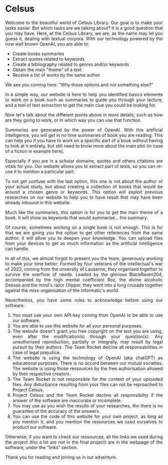 # Celsus

<div style="text-align: justify">Welcome to the beautiful world of Celsus Library. Our goal is to make your tasks easier.
But which tasks are we talking about? It is a good question that you may have.
Here, at the Celsus Library, we are, as the name may let you guess it, dealing with textual corpora.
With our technology powered by the now well known OpenAI, you are able to:
</div>

- Create books summaries
- Extract quotes related to keywords
- Create a bibliography related to genres and/or keywords
- Obtain the main "theme" of a text
- Receive a list of works by the same author

<div style="text-align: justify">We see you coming here: "Why those options and not something else?"

In a simple way, our website is here to help you identified basics elements to work on a book such as summaries to guide you through your lecture, and a tool of text extraction to get the main clue you could be looking for.

Now let's talk about the different points above in more details, such as how are they going to work, or in which way you can use that function.

Summaries are generated by the power of OpenAI. With this artificial intelligence, you will get in no time summaries of book you are reading. This can help you if you have to work on a specific part of a book without having to look at it entirety, but still need to know more about the main plot (in case of a fiction in example here).

Especially if you are in a scholar domaine, quotes and others citations are vitals for you. Our website allows you to extract part of texts, so you can re-use it to mention a particular part.

To not get confuse with the last option, this one is not about the author of your actual study, but about creating a collection of books that would be around a chosen genre or keywords. This option will exploit previous researches on our website to help you to have result that may have been already inbound in this website.

Much like the summaries, this option is for you to get the main theme of a book. It will show as keywords that would summarise... the summary.

Of course, sometimes working on a single book is not enough. This is for that we are giving you the option to get other references from the same author. It will allow you to deepen your knowledge. You can upload files from your devices to get as much information as the artificial intelligence can handle.

In all of this, we almost forgot to present you the team, generously working to make your time better:
Formed by four veterans of the intellectual's war of 2022, coming from the unversity of Lausanne, they organised together to survive the overflow of needs. 
Leaded by the glorious BlackRaven204, accompanied by the high mental coefficient Roz, the divine alcoholic Déesse and the mind's razor Olipper, they went into a long crusade together against the miss-organisation of the informatic's world.

Nevertheless, you have some rules to acknowledge before using our software:
1. You must use your own API-key coming from OpenAI to be able to use our software.
2. You are able to use this website for all your personal purposes.
3. The website doesn't grant you free copyright on the text you are using, even after the modification(s) through your question(s). Any unauthorised reproduction, partially or integrally, may result by legal pursuit by their authors. The Team Rocket delcine all responsabilities in case of legal prejudice.
4. The website is using the technology of OpenAI (aka chatGPT) as educational purposes. There is no accord between our mutual societies. The website is using those ressources by the free authorisation allowed by their respective creators.
5. The Team Rocket is not responsible for the content of your uploaded files. Any disturbance resulting from your files can not be reproached to Project Celsus.
6. Project Celsus and the Team Rocket decline all responsibility if the answer of the software are inaccurate or incomplete.
7. You may use as you wish the results of your researches, tho there is no guarantee of the accuracy of the answers.
8. You can use the code of this website for your own project, as long as you mention it, and you mention the ressources we used ourselves to product our software.

Otherwise, if you want to check our ressources, all the links we used during the project (tho a lot are not in the final project) are in the webpage of the software, under the "links" section.

Thank you for reading and joining us in our adventure.
</div>
